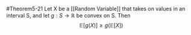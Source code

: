 #Theorem5-21
Let X be a [[Random Variable]] that takes on values in an interval S, and let $g : S\to \mathbb{R}$ be convex on S. Then
$$
\mathbb{E}\left[ g(X) \right] \geqslant g(\mathbb{E}\left[ X \right] )
$$